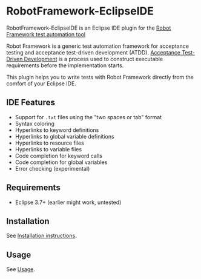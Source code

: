 # RobotFramework-EclipseIDE


RobotFramework-EclipseIDE is an Eclipse IDE plugin for the [Robot Framework test automation tool](https://code.google.com/p/robotframework/)

Robot Framework is a generic test automation framework for acceptance testing and acceptance test-driven development (ATDD). [Acceptance Test-Driven Development](http://testobsessed.com/2008/12/acceptance-test-driven-development-atdd-an-overview/) is a process used to construct executable requirements before the implementation starts.

This plugin helps you to write tests with Robot Framework directly from the comfort of your Eclipse IDE.

## IDE Features

* Support for <code>.txt</code> files using the "two spaces or tab" format
* Syntax coloring
* Hyperlinks to keyword definitions
* Hyperlinks to global variable definitions
* Hyperlinks to resource files
* Hyperlinks to variable files
* Code completion for keyword calls
* Code completion for global variables
* Error checking (experimental)

## Requirements

* Eclipse 3.7+ (earlier might work, untested)

## Installation

See [Installation instructions](wiki/Installation).

## Usage

See [Usage](wiki/Usage).
